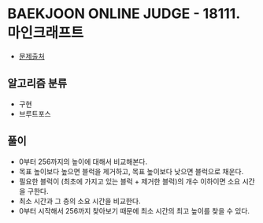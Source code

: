 # BAEKJOON ONLINE JUDGE - 18111. 마인크래프트

* [문제출처](https://www.acmicpc.net/problem/18111 "18111. 마인크래프트")

## 알고리즘 분류
- 구현
- 브루트포스

## 풀이
- 0부터 256까지의 높이에 대해서 비교해본다.
- 목표 높이보다 높으면 블럭을 제거하고, 목표 높이보다 낮으면 블럭으로 채운다.
- 필요한 블럭이 (최초에 가지고 있는 블럭 + 제거한 블럭)의 개수 이하이면 소요 시간을 구한다.
- 최소 시간과 그 층의 소요 시간을 비교한다.
- 0부터 시작해서 256까지 찾아보기 때문에 최소 시간의 최고 높이를 찾을 수 있다.